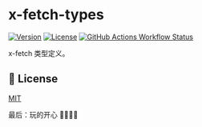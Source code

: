 # x-fetch-types

[![Version](https://img.shields.io/npm/v/@xiaohuohumax/x-fetch-types.svg?sanitize=true)](https://www.npmjs.com/package/@xiaohuohumax/x-fetch-types)
[![License](https://img.shields.io/npm/l/@xiaohuohumax/x-fetch-types.svg?sanitize=true)](https://www.npmjs.com/package/@xiaohuohumax/x-fetch-types)
[![GitHub Actions Workflow Status](https://img.shields.io/github/actions/workflow/status/xiaohuohumax/x-fetch/release-publish.yaml)](https://github.com/xiaohuohumax/x-fetch/actions/workflows/release-publish.yaml)

x-fetch 类型定义。

## 📄 License

[MIT](LICENSE)

最后：玩的开心 🎉🎉🎉🎉
